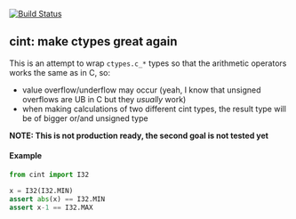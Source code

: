 [![Build Status](https://travis-ci.com/disconnect3d/cint.svg?branch=master)](https://travis-ci.com/disconnect3d/cint)
## cint: make ctypes great again

This is an attempt to wrap `ctypes.c_*` types so that the arithmetic operators works the same as in C, so:
- value overflow/underflow may occur (yeah, I know that unsigned overflows are UB in C but they _usually_ work)
- when making calculations of two different cint types, the result type will be of bigger or/and unsigned type

**NOTE: This is not production ready, the second goal is not tested yet** 

#### Example

```python
from cint import I32

x = I32(I32.MIN)
assert abs(x) == I32.MIN
assert x-1 == I32.MAX
```
